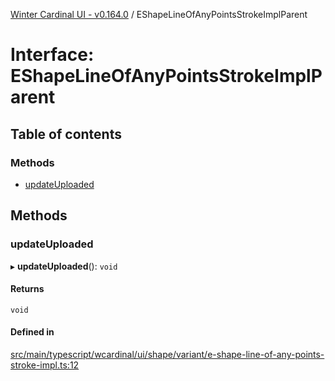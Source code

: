 [Winter Cardinal UI - v0.164.0](../index.md) / EShapeLineOfAnyPointsStrokeImplParent

# Interface: EShapeLineOfAnyPointsStrokeImplParent

## Table of contents

### Methods

- [updateUploaded](EShapeLineOfAnyPointsStrokeImplParent.md#updateuploaded)

## Methods

### updateUploaded

▸ **updateUploaded**(): `void`

#### Returns

`void`

#### Defined in

[src/main/typescript/wcardinal/ui/shape/variant/e-shape-line-of-any-points-stroke-impl.ts:12](https://github.com/winter-cardinal/winter-cardinal-ui/blob/v0.164.0/src/main/typescript/wcardinal/ui/shape/variant/e-shape-line-of-any-points-stroke-impl.ts#L12)

